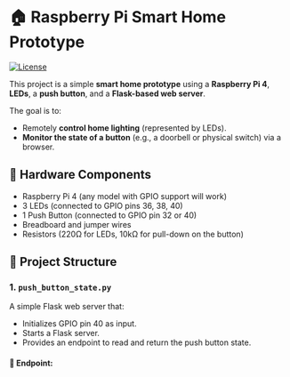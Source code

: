 # 🏠 Raspberry Pi Smart Home Prototype

[![License](https://img.shields.io/badge/License-Apache_2.0-blue.svg)](https://opensource.org/licenses/Apache-2.0)

This project is a simple **smart home prototype** using a **Raspberry Pi 4**, **LEDs**, a **push button**, and a **Flask-based web server**.

The goal is to:
- Remotely **control home lighting** (represented by LEDs).
- **Monitor the state of a button** (e.g., a doorbell or physical switch) via a browser.

## 🧰 Hardware Components

- Raspberry Pi 4 (any model with GPIO support will work)
- 3 LEDs (connected to GPIO pins 36, 38, 40)
- 1 Push Button (connected to GPIO pin 32 or 40)
- Breadboard and jumper wires
- Resistors (220Ω for LEDs, 10kΩ for pull-down on the button)

## 📁 Project Structure

### 1. `push_button_state.py`

A simple Flask web server that:
- Initializes GPIO pin 40 as input.
- Starts a Flask server.
- Provides an endpoint to read and return the push button state.

#### 🔗 Endpoint:


